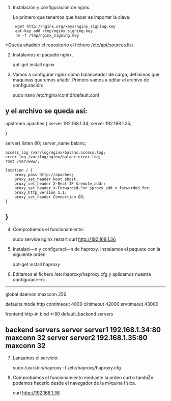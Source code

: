 

1. Instalación y configuración de nginx.

     Lo primero que tenemos que hacer es importar la clave:

        wget http://nginx.org/keys/nginx_signing.key
        apt-key add /tmp/nginx_signing.key
        rm -f /tmp/nginx_signing.key

*Queda añadido el repositorio al fichero /etc/apt/sources.list 


2. Instalamos el paquete nginx.

    apt-get install nginx


3. Vamos a configurar nginx como balanceador de carga, definimos que maquinas queremos añadir. Primero vamos a editar el archivo de configuración:

    sudo nano /etc/nginx/conf.d/default.conf

y el archivo se queda así:
------------------------------------------------------------------------------------------

upstream apaches {
    server 192.168.1.34;
    server 192.168.1.35;

}

server{
    listen 80;
    server_name balanc;

    access_log /var/log/nginx/balanc.access.log;
    error_log /var/log/nginx/balanc.error.log;
    root /var/www/;

    location / {
        proxy_pass http://apaches;
        proxy_set_header Host $host;
        proxy_set_header X-Real-IP $remote_addr;
        proxy_set_header X-Forwarded-For $proxy_add_x_forwarded_for;
        proxy_http_version 1.1;
        proxy_set_header Connection ÒÓ;
    }

}
------------------------------------------------------------------------------------------


4. Comprobamos el funcionamiento:

    sudo service nginx restart
    curl http://192.168.1.36



5. Instalaci—n y configuraci—n de haproxy. Instalamos el paquete con la siguiente orden:

    apt-get install haproxy



6. Editamos el fichero /etc/haproxy/haproxy.cfg y aplicamos nuestra configuraci—n:

---------------------------------------------------------
global
        daemon
        maxconn 256

defaults
        mode http
        contimeout 4000
        clitimeout 42000
        srvtimeout 43000

frontend http-in
        bind *:80
        default_backend servers

backend servers
        server 		server1 192.168.1.34:80 maxconn 32
        server 		server2 192.168.1.35:80 maxconn 32
---------------------------------------------------------



7. Lanzamos el servicio:

    sudo /usr/sbin/haproxy -f /etc/haproxy/haproxy.cfg



8. Comprobamos el funcionamiento mediante la orden curl o tambiŽn podemos hacerlo desde el navegador de la m‡quina f’sica.

    curl http://192.168.1.36

